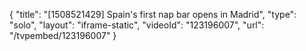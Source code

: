 {
    "title": "[1508521429] Spain's first nap bar opens in Madrid",
    "type": "solo",
    "layout": "iframe-static",
    "videoId": "123196007",
    "url": "\/tvpembed\/123196007"
}